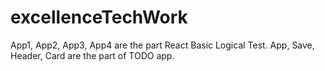 # excellenceTechWork
 App1, App2, App3, App4 are the part React Basic Logical Test.
 App, Save, Header, Card are the part of TODO app.
